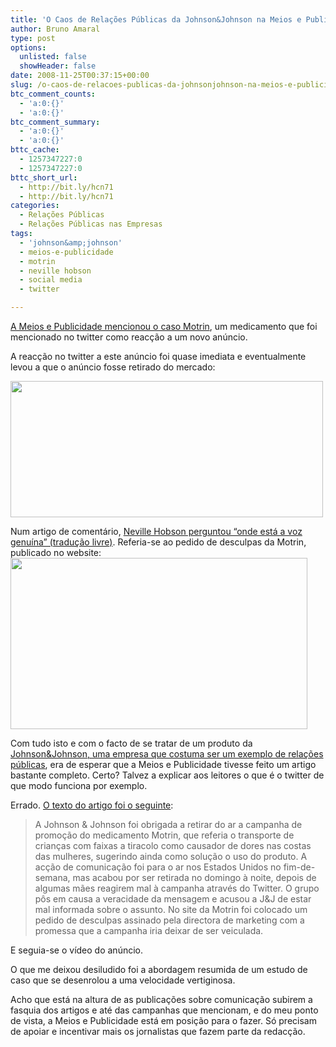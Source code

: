 ```yaml
---
title: 'O Caos de Relações Públicas da Johnson&Johnson na Meios e Publicidade'
author: Bruno Amaral
type: post
options:
  unlisted: false
  showHeader: false
date: 2008-11-25T00:37:15+00:00
slug: /o-caos-de-relacoes-publicas-da-johnsonjohnson-na-meios-e-publicidade/
btc_comment_counts:
  - 'a:0:{}'
  - 'a:0:{}'
btc_comment_summary:
  - 'a:0:{}'
  - 'a:0:{}'
bttc_cache:
  - 1257347227:0
  - 1257347227:0
bttc_short_url:
  - http://bit.ly/hcn71
  - http://bit.ly/hcn71
categories:
  - Relações Públicas
  - Relações Públicas nas Empresas
tags:
  - 'johnson&amp;johnson'
  - meios-e-publicidade
  - motrin
  - neville hobson
  - social media
  - twitter

---
```

[A Meios e Publicidade mencionou o caso Motrin][1], um medicamento que foi mencionado no twitter como reacção a um novo anúncio.
  

  
A reacção no twitter a este anúncio foi quase imediata e eventualmente levou a que o anúncio fosse retirado do mercado:

[<img class="alignnone size-full wp-image-1085" title="motrin" src="/wp-content/uploads/2008/11/motrin1.jpg" alt="" width="500" height="218" srcset="/wp-content/uploads/2008/11/motrin1.jpg 770w, /wp-content/uploads/2008/11/motrin1.jpg 624w" sizes="(max-width: 500px) 100vw, 500px" />][2]

<p style="text-align: left;">
  Num artigo de comentário, <a href="http://www.nevillehobson.com/2008/11/18/motrin-wheres-the-authentic-voice/">Neville Hobson perguntou &#8220;onde está a voz genuína&#8221; (tradução livre)</a>. Referia-se ao pedido de desculpas da Motrin, publicado no website:<a href="/wp-content/uploads/2008/11/motrinapologyimage1.jpg"><img class="size-full wp-image-1093 aligncenter" title="motrinapologyimage" src="/wp-content/uploads/2008/11/motrinapologyimage1.jpg" alt="" width="475" height="274" srcset="/wp-content/uploads/2008/11/motrinapologyimage1.jpg 475w, /wp-content/uploads/2008/11/motrinapologyimage1.jpg 300w" sizes="(max-width: 475px) 100vw, 475px" /></a>
</p>

Com tudo isto e com o facto de se tratar de um produto da [Johnson&Johnson, uma empresa que costuma ser um exemplo de relações públicas][3], era de esperar que a Meios e Publicidade tivesse feito um artigo bastante completo. Certo? Talvez a explicar aos leitores o que é o twitter de que modo funciona por exemplo.

Errado. [O texto do artigo foi o seguinte][1]:

> A Johnson & Johnson foi obrigada a retirar do ar a campanha de promoção do medicamento Motrin, que referia o transporte de crianças com faixas a tiracolo como causador de dores nas costas das mulheres, sugerindo ainda como solução o uso do produto. A acção de comunicação foi para o ar nos Estados Unidos no fim-de-semana, mas acabou por ser retirada no domingo à noite, depois de algumas mães reagirem mal à campanha através do Twitter. O grupo pôs em causa a veracidade da mensagem e acusou a J&J de estar mal informada sobre o assunto. No site da Motrin foi colocado um pedido de desculpas assinado pela directora de marketing com a promessa que a campanha iria deixar de ser veiculada.

E seguia-se o vídeo do anúncio.

O que me deixou desiludido foi a abordagem resumida de um estudo de caso que se desenrolou a uma velocidade vertiginosa.

Acho que está na altura de as publicações sobre comunicação subirem a fasquia dos artigos e até das campanhas que mencionam, e do meu ponto de vista, a Meios e Publicidade está em posição para o fazer. Só precisam de apoiar e incentivar mais os jornalistas que fazem parte da redacção.

 [1]: http://www.meiosepublicidade.pt/2008/11/19/maes-retiram-do-ar-campanha-da-johnson-johnson/#
 [2]: /wp-content/uploads/2008/11/motrin1.jpg
 [3]: http://www.jnj.com/connect/about-jnj/jnj-credo/